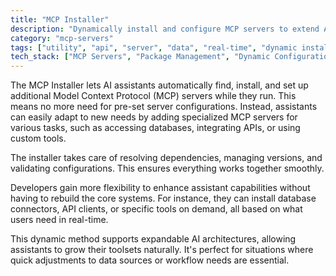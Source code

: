```yaml
---
title: "MCP Installer"
description: "Dynamically install and configure MCP servers to extend AI assistant capabilities with new tools and data sources."
category: "mcp-servers"
tags: ["utility", "api", "server", "data", "real-time", "dynamic installation", "dependency resolution", "version management"]
tech_stack: ["MCP Servers", "Package Management", "Dynamic Configuration", "AI Assistants", "Database Connectors", "API Clients", "Custom Tooling"]
---
```


The MCP Installer lets AI assistants automatically find, install, and set up additional Model Context Protocol (MCP) servers while they run. This means no more need for pre-set server configurations. Instead, assistants can easily adapt to new needs by adding specialized MCP servers for various tasks, such as accessing databases, integrating APIs, or using custom tools.

The installer takes care of resolving dependencies, managing versions, and validating configurations. This ensures everything works together smoothly.

Developers gain more flexibility to enhance assistant capabilities without having to rebuild the core systems. For instance, they can install database connectors, API clients, or specific tools on demand, all based on what users need in real-time.

This dynamic method supports expandable AI architectures, allowing assistants to grow their toolsets naturally. It's perfect for situations where quick adjustments to data sources or workflow needs are essential.